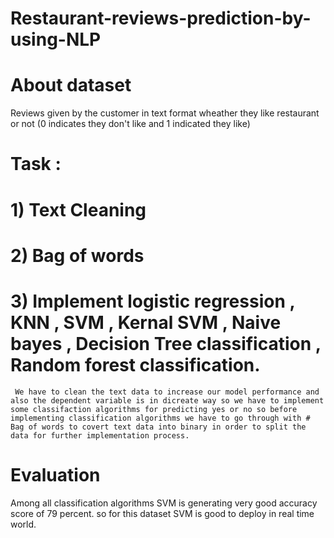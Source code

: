 # Restaurant-reviews-prediction-by-using-NLP
# About dataset
 Reviews given by the customer in text format wheather they like restaurant or not (0 indicates they don't like and 1 indicated they like)
 # Task :
 # 1) Text Cleaning
 # 2) Bag of words
 # 3) Implement logistic regression , KNN , SVM , Kernal SVM , Naive bayes , Decision Tree classification , Random forest classification.
     
     
     We have to clean the text data to increase our model performance and also the dependent variable is in dicreate way so we have to implement some classifaction algorithms for predicting yes or no so before implementing classification algorithms we have to go through with # Bag of words to covert text data into binary in order to split the data for further implementation process.
     


# Evaluation
 Among all classification algorithms SVM is generating very good accuracy score of 79 percent. so for this dataset SVM is good to deploy in real time world.
     
